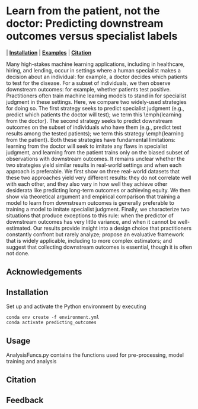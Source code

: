 # Learn from the patient, not the doctor: Predicting downstream outcomes versus specialist labels

| **[Installation](#installation)**
| **[Examples](#examples)**
| **[Citation](#citation)**

Many high-stakes machine learning applications, including in healthcare, hiring, and lending, occur in settings where a human specialist makes a decision about an individual: for example, a doctor decides which patients to test for the disease. For a subset of individuals, we then observe downstream outcomes: for example, whether patients test positive.
Practitioners often train machine learning models to stand in for specialist judgment in these settings. Here, we compare two widely-used strategies for doing so. The first strategy seeks to predict specialist judgment (e.g., predict which patients the doctor will test); we term this \emph{learning from the doctor}. The second strategy seeks to predict downstream outcomes on the subset of individuals who have them (e.g., predict test results among the tested patients); we term this strategy \emph{learning from the patient}. Both these strategies have fundamental limitations: learning from the doctor will seek to imitate any flaws in specialist judgment, and learning from the patient trains only on the biased subset of observations with downstream outcomes. It remains unclear whether the two strategies yield similar results in real-world settings and when each approach is preferable. We first show on three real-world datasets that these two approaches yield very different results: they do not correlate well with each other, and they also vary in how well they achieve other desiderata like predicting long-term outcomes or achieving equity. We then show via theoretical argument and empirical comparison that training a model to learn from downstream outcomes is generally preferable to training a model to imitate specialist judgment. Finally, we characterize two situations that produce exceptions to this rule: when the predictor of downstream outcomes has very little variance, and when it cannot be well-estimated. Our results provide insight into a design choice that practitioners constantly confront but rarely analyze; propose an evaluative framework that is widely applicable, including to more complex estimators; and suggest that collecting downstream outcomes is essential, though it is often not done.


## Acknowledgements



## Installation

Set up and activate the Python environment by executing

```
conda env create -f environment.yml
conda activate predicting_outcomes
```

<!-- SLURM system can be used to run jobs. An example script for submitting SLURM job is given in ```./scripts/combined_sbatch.sub```.
In the scripts folder, customize the script ```init_env.sh``` for your environment and path. This path is then referenced in ```./scripts/combined_sbatch.sub``` . -->


## Usage

AnalysisFuncs.py contains the functions used for pre-processing, model training and analysis

## Citation
<!-- If you find this repo useful for your research, please consider citing our paper:
```

``` -->

## Feedback
